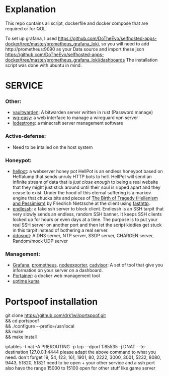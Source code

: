 # Explanation


This repo contains all script, dockerfile and docker compose that are required or for QOL

To set up grafana, I used https://github.com/DoTheEvo/selfhosted-apps-docker/tree/master/prometheus_grafana_loki,
so you will need to add http://prometheus:9090  as your Data source and import these
json https://github.com/DoTheEvo/selfhosted-apps-docker/tree/master/prometheus_grafana_loki/dashboards
The installation script was done with ubuntu in mind.


# SERVICE


### Other:

- [vaultwarden](https://github.com/dani-garcia/vaultwarden): A bitwarden server written in rust (Password manage)
- [wg-easy](https://github.com/wg-easy/wg-easy): a web interface to manage a wireguard vpn server
- [lodestrone](https://github.com/Lodestone-Team/lodestone): a minecraft server management software

### Active-defense:

- Need to be intalled on the host system

### Honeypot:

- [hellpot](https://github.com/yunginnanet/HellPot): a webserver honey pot
  HellPot is an endless honeypot based on Heffalump that sends unruly HTTP bots to hell.
  HellPot will send an infinite stream of data that is *just close enough* to being a real website that they might just
  stick around until their soul is ripped apart and they cease to exist.
  Under the hood of this eternal suffering is a markov engine that chucks bits and pieces
  of [The Birth of Tragedy (Hellenism and Pessimism)](https://www.gutenberg.org/files/51356/51356-h/51356-h.htm) by
  Friedrich Nietzsche at the client using [fasthttp](https://github.com/valyala/fasthttp).
- [endlessh](https://github.com/skeeto/endlessh): a fake ssh server to block client.
  Endlessh is an SSH tarpit that very slowly sends an endless, random SSH banner. It keeps SSH clients locked up for
  hours or even days at a time. The purpose is to put your real SSH server on another port and then let the script
  kiddies get stuck in this tarpit instead of bothering a real server.
- [ddospot](https://github.com/aelth/ddospot): A DNS server, NTP server, SSDP server, CHARGEN server, Random/mock UDP server

### Management:

- [Grafana](https://grafana.com/), [prometheus](https://github.com/prometheus/prometheus),
  [nodeexporter](https://github.com/prometheus/node_exporter), [cadvisor](https://github.com/google/cadvisor): A set of
  tool that give you information on your server on a dashboard.
- [Portainer](https://www.portainer.io/): a docker web management tool
- [uptime kuma](https://github.com/louislam/uptime-kuma)

# Portspoof installation


git clone https://github.com/drk1wi/portspoof.git \
&& cd portspoof \
&& ./configure --prefix=/usr/local \
&& make \
&& make install

iptables -t nat -A PREROUTING -p tcp --dport 1:65535 -j DNAT --to-destination 127.0.0.1:4444
please adapt the above command to what you need.
don't forget 19, 54, 123, 161, 1901, 80, 2222, 3000, 3001, 5232, 8080, 9443, 51820, 51821 need to be open + your other service and a ssh port
also have the range 15000 to 15100 open for other stuff like game server 
